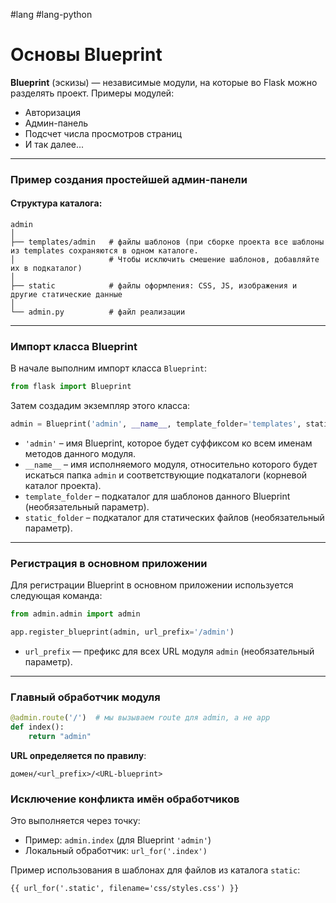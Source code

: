 #lang #lang-python 

# Основы Blueprint

**Blueprint** (эскизы) — независимые модули, на которые во Flask можно разделять проект. Примеры модулей:
- Авторизация
- Админ-панель
- Подсчет числа просмотров страниц
- И так далее...

---

### Пример создания простейшей админ-панели

#### Структура каталога:
```
admin
│
├── templates/admin   # файлы шаблонов (при сборке проекта все шаблоны из templates сохраняются в одном каталоге. 
│                     # Чтобы исключить смешение шаблонов, добавляйте их в подкаталог)
│
├── static            # файлы оформления: CSS, JS, изображения и другие статические данные
│
└── admin.py          # файл реализации
```

---

### Импорт класса Blueprint

В начале выполним импорт класса `Blueprint`:

```python
from flask import Blueprint
```

Затем создадим экземпляр этого класса:

```python
admin = Blueprint('admin', __name__, template_folder='templates', static_folder='static')
```

- `'admin'` – имя Blueprint, которое будет суффиксом ко всем именам методов данного модуля.
- `__name__` – имя исполняемого модуля, относительно которого будет искаться папка `admin` и соответствующие подкаталоги (корневой каталог проекта).
- `template_folder` – подкаталог для шаблонов данного Blueprint (необязательный параметр).
- `static_folder` – подкаталог для статических файлов (необязательный параметр).

---

### Регистрация в основном приложении

Для регистрации Blueprint в основном приложении используется следующая команда:

```python
from admin.admin import admin

app.register_blueprint(admin, url_prefix='/admin')
```

- `url_prefix` — префикс для всех URL модуля `admin` (необязательный параметр).

---

### Главный обработчик модуля

```python
@admin.route('/')  # мы вызываем route для admin, а не app
def index():
    return "admin"
```

**URL определяется по правилу**:  
```
домен/<url_prefix>/<URL-blueprint>
```

### Исключение конфликта имён обработчиков

Это выполняется через точку:

- Пример: `admin.index` (для Blueprint `'admin'`)
- Локальный обработчик: `url_for('.index')`
  
Пример использования в шаблонах для файлов из каталога `static`:

```html
{{ url_for('.static', filename='css/styles.css') }}
```
